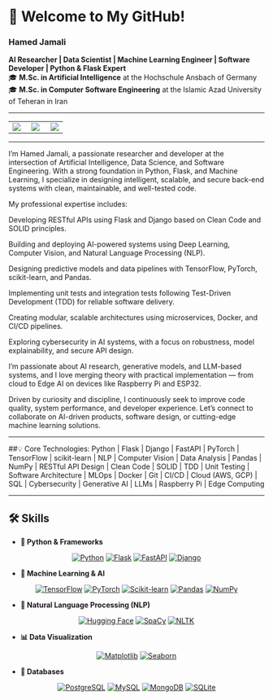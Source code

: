 # 👋 Welcome to My GitHub!

### Hamed Jamali
**AI Researcher | Data Scientist | Machine Learning Engineer | Software Developer | Python & Flask Expert**  
🎓 **M.Sc. in Artificial Intelligence** at the Hochschule Ansbach of Germany  
🎓 **M.Sc. in Computer Software Engineering** at the Islamic Azad University of Teheran in Iran  

---
<table>
  <tr>
    <td align="center" width="30%">
      <img src="https://media.giphy.com/media/v1.Y2lkPTc5MGI3NjExdGUzODkwMXcxZnZuZWxrc29vY3F1cGN1dTUwZDA0YmFkMWszN3FqbCZlcD12MV9pbnRlcm5hbF9naWZfYnlfaWQmY3Q9Zw/KAq5w47R9rmTuvWOWa/giphy.gif" />
    </td>
    <td align="center" width="40%">
      <img src="https://media.giphy.com/media/v1.Y2lkPTc5MGI3NjExa2VlbGYwMXVsOHVwdnBsZGc0M29pcGVyNmU5ZGJnd2k5cXA2ODduMiZlcD12MV9pbnRlcm5hbF9naWZfYnlfaWQmY3Q9Zw/maNB0qAiRVAty/giphy.gif"  />
    </td>
    <td align="center" width="30%">
      <img src="https://media.giphy.com/media/v1.Y2lkPTc5MGI3NjExY2JnampzampzeHp6amEyNGZsbGN3cDgweHBpaGR1cXR5emtla2VtYSZlcD12MV9pbnRlcm5hbF9naWZfYnlfaWQmY3Q9Zw/8dPbkqUb2p5XTvIXLx/giphy.gif" />
    </td>
  </tr>
</table>


---


I’m Hamed Jamali, a passionate researcher and developer at the intersection of Artificial Intelligence, Data Science, and Software Engineering.
With a strong foundation in Python, Flask, and Machine Learning, I specialize in designing intelligent, scalable, and secure back-end systems with clean, maintainable, and well-tested code.

My professional expertise includes:

Developing RESTful APIs using Flask and Django based on Clean Code and SOLID principles.

Building and deploying AI-powered systems using Deep Learning, Computer Vision, and Natural Language Processing (NLP).

Designing predictive models and data pipelines with TensorFlow, PyTorch, scikit-learn, and Pandas.

Implementing unit tests and integration tests following Test-Driven Development (TDD) for reliable software delivery.

Creating modular, scalable architectures using microservices, Docker, and CI/CD pipelines.

Exploring cybersecurity in AI systems, with a focus on robustness, model explainability, and secure API design.

I’m passionate about AI research, generative models, and LLM-based systems, and I love merging theory with practical implementation — from cloud to Edge AI on devices like Raspberry Pi and ESP32.

Driven by curiosity and discipline, I continuously seek to improve code quality, system performance, and developer experience.
Let’s connect to collaborate on AI-driven products, software design, or cutting-edge machine learning solutions.


---
##💡 Core Technologies:
Python | Flask | Django | FastAPI | PyTorch | TensorFlow | scikit-learn | NLP | Computer Vision | Data Analysis | Pandas | NumPy | RESTful API Design | Clean Code | SOLID | TDD | Unit Testing | Software Architecture | MLOps | Docker | Git | CI/CD | Cloud (AWS, GCP) | SQL | Cybersecurity | Generative AI | LLMs | Raspberry Pi | Edge Computing

---
## 🛠️ Skills  


- **🐍 Python & Frameworks** 
<p align="center"> <a href="https://github.com/hamed-jamali-software/hamed-jamali-software"><img alt="Python" src="https://img.shields.io/badge/Python-FFD43B?style=for-the-badge&logo=python&logoColor=blue"></a> <a href="https://github.com/hamed-jamali-software/hamed-jamali-software"><img alt="Flask" src="https://img.shields.io/badge/Flask-000000?style=for-the-badge&logo=flask&logoColor=white"></a> <a href="https://github.com/hamed-jamali-software/hamed-jamali-software"><img alt="FastAPI" src="https://img.shields.io/badge/FastAPI-009688?style=for-the-badge&logo=fastapi&logoColor=white"></a> <a href="https://github.com/hamed-jamali-software/hamed-jamali-software"><img alt="Django" src="https://img.shields.io/badge/Django-092E20?style=for-the-badge&logo=django&logoColor=green"></a> </p>

- **🤖 Machine Learning & AI** 
<p align="center"> <a href="https://github.com/hamed-jamali-software/hamed-jamali-software"><img alt="TensorFlow" src="https://img.shields.io/badge/TensorFlow-FF6F00?style=for-the-badge&logo=tensorflow&logoColor=white"></a> <a href="https://github.com/hamed-jamali-software/hamed-jamali-software"><img alt="PyTorch" src="https://img.shields.io/badge/PyTorch-EE4C2C?style=for-the-badge&logo=pytorch&logoColor=white"></a> <a href="https://github.com/hamed-jamali-software/hamed-jamali-software"><img alt="Scikit-learn" src="https://img.shields.io/badge/scikit--learn-F7931E?style=for-the-badge&logo=scikit-learn&logoColor=white"></a> <a href="https://github.com/hamed-jamali-software/hamed-jamali-software"><img alt="Pandas" src="https://img.shields.io/badge/Pandas-150458?style=for-the-badge&logo=pandas&logoColor=white"></a> <a href="https://github.com/hamed-jamali-software/hamed-jamali-software"><img alt="NumPy" src="https://img.shields.io/badge/NumPy-013243?style=for-the-badge&logo=numpy&logoColor=white"></a> </p>


- **🧠 Natural Language Processing (NLP)** 
<p align="center"> <a href="https://github.com/hamed-jamali-software/hamed-jamali-software"><img alt="Hugging Face" src="https://img.shields.io/badge/HuggingFace-FCD53F?style=for-the-badge&logo=huggingface&logoColor=black"></a> <a href="https://github.com/hamed-jamali-software/hamed-jamali-software"><img alt="SpaCy" src="https://img.shields.io/badge/SpaCy-09A3D5?style=for-the-badge&logo=spacy&logoColor=white"></a> <a href="https://github.com/hamed-jamali-software/hamed-jamali-software"><img alt="NLTK" src="https://img.shields.io/badge/NLTK-006400?style=for-the-badge&logo=python&logoColor=white"></a> </p>


- **📊 Data Visualization** 
<p align="center"> <a href="https://github.com/hamed-jamali-software/hamed-jamali-software"><img alt="Matplotlib" src="https://img.shields.io/badge/Matplotlib-11557C?style=for-the-badge&logo=plotly&logoColor=white"></a> <a href="https://github.com/hamed-jamali-software/hamed-jamali-software"><img alt="Seaborn" src="https://img.shields.io/badge/Seaborn-76B7B2?style=for-the-badge&logo=python&logoColor=white"></a> </p>


- **🧩 Databases** 
<p align="center"> <a href="https://github.com/hamed-jamali-software/hamed-jamali-software"><img alt="PostgreSQL" src="https://img.shields.io/badge/PostgreSQL-316192?style=for-the-badge&logo=postgresql&logoColor=white"></a> <a href="https://github.com/hamed-jamali-software/hamed-jamali-software"><img alt="MySQL" src="https://img.shields.io/badge/MySQL-4479A1?style=for-the-badge&logo=mysql&logoColor=white"></a> <a href="https://github.com/hamed-jamali-software/hamed-jamali-software"><img alt="MongoDB" src="https://img.shields.io/badge/MongoDB-4EA94B?style=for-the-badge&logo=mongodb&logoColor=white"></a> <a href="https://github.com/hamed-jamali-software/hamed-jamali-software"><img alt="SQLite" src="https://img.shields.io/badge/SQLite-003B57?style=for-the-badge&logo=sqlite&logoColor=white"></a> </p>
